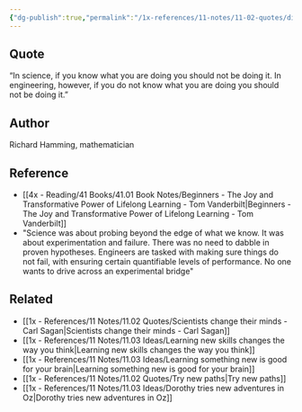 ```yaml
---
{"dg-publish":true,"permalink":"/1x-references/11-notes/11-02-quotes/difference-between-science-and-engineering/","title":"structure note","dgShowBacklinks":false}
---
```



## Quote
 “In science, if you know what you are doing you should not be doing it.	In engineering, however, if you do not know what you are doing you should not be doing it.” 



## Author
Richard Hamming, mathematician

## Reference
- [[4x - Reading/41 Books/41.01 Book Notes/Beginners - The Joy and Transformative Power of Lifelong Learning - Tom Vanderbilt\|Beginners - The Joy and Transformative Power of Lifelong Learning - Tom Vanderbilt]]
- "Science was about probing beyond the edge of what we know. It was about experimentation and failure. There was no need to dabble in proven hypotheses. Engineers are tasked with making sure things do not fail, with ensuring certain quantifiable levels of performance. No one wants to drive across an experimental bridge"
				
			
## Related
- [[1x - References/11 Notes/11.02 Quotes/Scientists change their minds - Carl Sagan\|Scientists change their minds - Carl Sagan]]
- [[1x - References/11 Notes/11.03 Ideas/Learning new skills changes the way you think\|Learning new skills changes the way you think]]
- [[1x - References/11 Notes/11.03 Ideas/Learning something new is good for your brain\|Learning something new is good for your brain]]
- [[1x - References/11 Notes/11.02 Quotes/Try new paths\|Try new paths]]
- [[1x - References/11 Notes/11.03 Ideas/Dorothy tries new adventures in Oz\|Dorothy tries new adventures in Oz]]